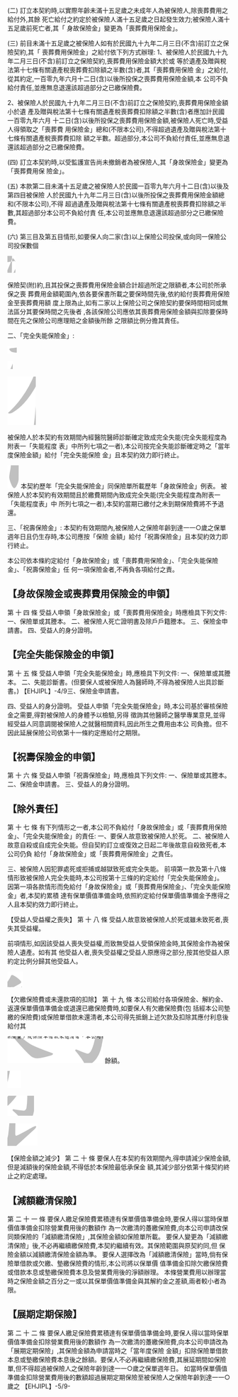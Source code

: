 (二) 訂立本契約時,以實際年齡未滿十五足歲之未成年人為被保險人,除喪葬費用之給付外,其餘 死亡給付之約定於被保險人滿十五足歲之日起發生效力;被保險人滿十五足歲前死亡者,其「 身故保險金」變更為「喪葬費用保險金」。

(三) 前目未滿十五足歲之被保險人如有於民國九十九年二月三日(不含)前訂立之保險契約,其「
喪葬費用保險金」之給付依下列方式辦理:
1、被保險人於民國九十九年二月三日(不含)前訂立之保險契約,喪葬費用保險金額大於或 等於遺產及贈與稅法第十七條有關遺產稅喪葬費扣除額之半數(含)者,其「喪葬費用保險 金」之給付,從其約定,一百零九年六月十二日(含)以後所投保之喪葬費用保險金額,本 公司不負給付責任,並應無息退還該超過部分之已繳保險費。

2、被保險人於民國九十九年二月三日(不含)前訂立之保險契約,喪葬費用保險金額小於遺 產及贈與稅法第十七條有關遺產稅喪葬費扣除額之半數(含)者應加計民國一百零九年六月 十二日(含)以後所投保之喪葬費用保險金額,被保險人死亡時,受益人得領取之「喪葬費 用保險金」總和(不限本公司),不得超過遺產及贈與稅法第十七條有關遺產稅喪葬費扣除 額之半數。超過部分,本公司不負給付責任,並應無息退還該超過部分之已繳保險費。

(四) 訂立本契約時,以受監護宣告尚未撤銷者為被保險人,其「身故保險金」變更為「喪葬費用保 險金」。

(五) 本款第二目未滿十五足歲之被保險人於民國一百零九年六月十二日(含)以後及第四目被保險 人於民國九十九年二月三日(含)以後所投保之喪葬費用保險金額總和(不限本公司),不得 超過遺產及贈與稅法第十七條有關遺產稅喪葬費扣除額之半數,其超過部分本公司不負給付責 任,本公司並應無息退還該超過部分之已繳保險費。

(六) 第三目及第五目情形,如要保人向二家(含)以上保險公司投保,或向同一保險公司投保數個

![0_image_1.png](0_image_1.png)

保險契(附)約,且其投保之喪葬費用保險金額合計超過所定之限額者,本公司於所承保之喪 葬費用金額範圍內,依各要保書所載之要保時間先後,依約給付喪葬費用保險金至喪葬費用額 度上限為止,如有二家以上保險公司之保險契約要保時間相同或無法區分其要保時間之先後者 ,各該保險公司應依其喪葬費用保險金額與扣除要保時間在先之保險公司應理賠之金額後所餘 之限額比例分擔其責任。

二、「完全失能保險金」:

![0_image_0.png](0_image_0.png)

![0_image_2.png](0_image_2.png)

![0_image_3.png](0_image_3.png)

被保險人於本契約有效期間內經醫院醫師診斷確定致成完全失能(完全失能程度為附表一「失能程度 表」中所列七項之一者),本公司按完全失能診斷確定時之「當年度保險金額」給付「完全失能保險 金」且本契約效力即行終止。

![0_image_4.png](0_image_4.png) 本契約歷年「完全失能保險金」同保險單所載歷年「身故保險金」例表。 被保險人於本契約有效期間且於繳費期間內致成完全失能(完全失能程度為附表一「失能程度表」中 所列七項之一者),本契約當期已繳付之未到期保險費將不予退還。

三、「祝壽保險金」:
本契約有效期間內,被保險人之保險年齡到達一一○歲之保單週年日且仍生存時,本公司應按「保險 金額」給付「祝壽保險金」且本契約效力即行終止。

本公司依本條約定給付「身故保險金」或「喪葬費用保險金」、「完全失能保險金」、「祝壽保險金」任 何一項保險金者,不再負各項給付之責。

## 【身故保險金或喪葬費用保險金的申領】

第 十 四 條 受益人申領「身故保險金」或「喪葬費用保險金」時應檢具下列文件:
一、保險單或其謄本。 二、被保險人死亡證明書及除戶戶籍謄本。 三、保險金申請書。 四、受益人的身分證明。

## 【完全失能保險金的申領】

第 十 五 條 受益人申領「完全失能保險金」時,應檢具下列文件:
一、保險單或其謄本。 二、失能診斷書。(但要保人或被保險人為醫師時,不得為被保險人出具診斷書。)
【EHJIPL】-4/9三、保險金申請書。

四、受益人的身分證明。 受益人申領「完全失能保險金」時,本公司基於審核保險金之需要,得對被保險人的身體予以檢驗,另得 徵詢其他醫師之醫學專業意見,並得經受益人同意調閱被保險人之就醫相關資料,因此所生之費用由本公 司負擔。但不因此延展保險公司依第十一條約定應給付之期限。

## 【祝壽保險金的申領】

第 十 六 條 受益人申領「祝壽保險金」時,應檢具下列文件:
一、保險單或其謄本。 二、保險金申請書。 三、受益人的身分證明。

## 【除外責任】

第 十 七 條 有下列情形之一者,本公司不負給付「身故保險金」或「喪葬費用保險金」、「完全失能保險金」的責任:
一、要保人故意致被保險人於死。 二、被保險人故意自殺或自成完全失能。但自契約訂立或復效之日起二年後故意自殺致死者,本公司仍負 給付「身故保險金」或「喪葬費用保險金」之責任。

三、被保險人因犯罪處死或拒捕或越獄致死或完全失能。 前項第一款及第十八條情形致被保險人完全失能時,本公司按第十三條的約定給付「完全失能保險金」。 因第一項各款情形而免給付「身故保險金」或「喪葬費用保險金」、「完全失能保險金」者,本契約累積 達有保單價值準備金時,依照約定給付保單價值準備金予應得之人且本契約效力即行終止。

【受益人受益權之喪失】
第 十 八 條 受益人故意致被保險人於死或雖未致死者,喪失其受益權。

前項情形,如因該受益人喪失受益權,而致無受益人受領保險金時,其保險金作為被保險人遺產。如有其 他受益人者,喪失受益權之受益人原應得之部分,按其他受益人原約定比例分歸其他受益人。

![1_image_0.png](1_image_0.png)

【欠繳保險費或未還款項的扣除】
第 十 九 條 本公司給付各項保險金、解約金、返還保單價值準備金或退還已繳保險費時,如要保人有欠繳保險費(包 括經本公司墊繳的保險費)或保險單借款未還清者,本公司得先抵銷上述欠款及扣除其應付利息後給付其

![1_image_1.png](1_image_1.png) 餘額。

![1_image_2.png](1_image_2.png)

![1_image_3.png](1_image_3.png)

![1_image_4.png](1_image_4.png)

【保險金額之減少】
第 二 十 條 要保人在本契約有效期間內,得申請減少保險金額,但是減額後的保險金額,不得低於本保險最低承保金 額,其減少部分依第十條契約終止之約定處理。

## 【減額繳清保險】

第 二 十 一 條 要保人繳足保險費累積達有保單價值準備金時,要保人得以當時保單價值準備金扣除營業費用後的數額作 為一次繳清的躉繳保險費,向本公司申請改保同類保險的「減額繳清保險」,其保險金額如保險單所載。 要保人變更為「減額繳清保險」後,不必再繼續繳保險費,本契約繼續有效。其保險範圍與原契約同,但 保險金額以減額繳清保險金額為準。 要保人選擇改為「減額繳清保險」當時,倘有保險單借款或欠繳、墊繳保險費的情形,本公司將以保單價 值準備金扣除欠繳保險費或借款本息或墊繳保險費本息及營業費用後的淨額辦理。 本條營業費用以辦理當時之保險金額之百分之一或以其保單價值準備金與其解約金之差額,兩者較小者為 限。

## 【展期定期保險】

第 二 十 二 條 要保人繳足保險費累積達有保單價值準備金時,要保人得以當時保單價值準備金扣除營業費用後的數額作 為一次繳清的躉繳保險費,向本公司申請改為「展期定期保險」,其保險金額為申請當時之「當年度保險 金額」扣除保險單借款本息或墊繳保險費本息後之餘額。要保人不必再繼續繳保險費,其展延期間如保險 單,但不得超過被保險人之保險年齡到達一一○歲之保單週年日。 如當時保單價值準備金扣除營業費用後的數額超過展期定期保險至被保險人之保險年齡到達一一○歲之
【EHJIPL】-5/9-